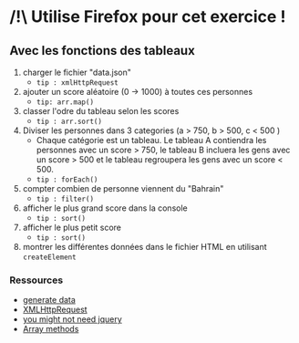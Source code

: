 
# /!\ Utilise Firefox pour cet exercice !

## Avec les fonctions des tableaux

1. charger le fichier "data.json"
    - `tip : xmlHttpRequest`
2. ajouter un score aléatoire (0 -> 1000) à toutes ces personnes
    - `tip: arr.map()`
3. classer l'odre du tableau selon les scores
    - `tip : arr.sort()`
4. Diviser les personnes dans 3 categories (a > 750, b > 500, c < 500 )
    - Chaque catégorie est un tableau. Le tableau A contiendra les personnes avec un score > 750, le tableau B incluera les gens avec un score > 500 et le tableau regroupera les gens avec un score < 500.
    - `tip : forEach()`
5. compter combien de personne viennent du "Bahrain" 
    - `tip : filter()`
6. afficher le plus grand score dans la console
    - `tip : sort()`
7. afficher le plus petit score
    - `tip : sort()`
8. montrer les différentes données dans le fichier HTML en utilisant `createElement`


### Ressources

- [generate data](http://www.generatedata.com/)
- [XMLHttpRequest](https://developer.mozilla.org/en-US/docs/Web/API/XMLHttpRequest/Using_XMLHttpRequest)
- [you might not need jquery](http://youmightnotneedjquery.com/)
- [Array methods](https://developer.mozilla.org/fr/docs/Web/JavaScript/Reference/Objets_globaux/Array)
